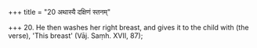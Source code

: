 +++
title = "20 अथास्यै दक्षिणं स्तनम्"

+++
20. He then washes her right breast, and gives it to the child with (the verse), 'This breast' (Vāj. Saṃh. XVII, 87);
